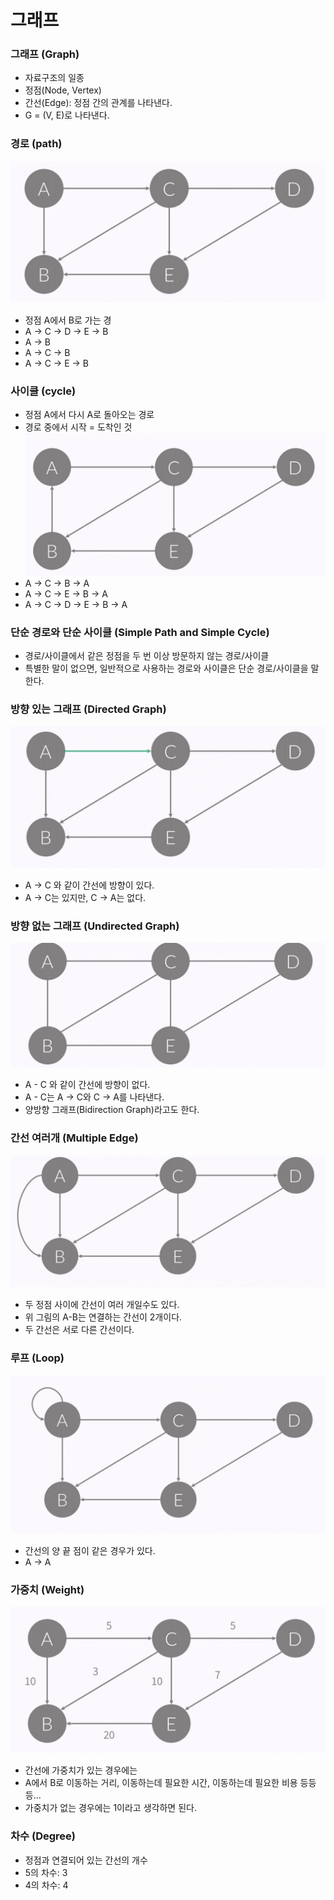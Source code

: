 # 그래프


### 그래프 (Graph)

- 자료구조의 일종
- 정점(Node, Vertex)
- 간선(Edge): 정점 간의 관계를 나타낸다.
- G = (V, E)로 나타낸다.


### 경로 (path)

![경로](../image/경로.png)
- 정점 A에서 B로 가는 경
- A -> C -> D -> E -> B
- A -> B
- A -> C -> B
- A -> C -> E -> B


### 사이클 (cycle)

- 정점 A에서 다시 A로 돌아오는 경로 
- 경로 중에서 시작 = 도착인 것
![사이클](../image/사이클.png)
- A -> C -> B -> A
- A -> C -> E -> B -> A
- A -> C -> D -> E -> B -> A


### 단순 경로와 단순 사이클 (Simple Path and Simple Cycle)

- 경로/사이클에서 같은 정점을 두 번 이상 방문하지 않는 경로/사이클
- 특별한 말이 없으면, 일반적으로 사용하는 경로와 사이클은 단순 경로/사이클을 말한다.


### 방향 있는 그래프 (Directed Graph)

![그래프1](../image/그래프1.png)
- A -> C 와 같이 간선에 방향이 있다.
- A -> C는 있지만, C -> A는 없다.


### 방향 없는 그래프 (Undirected Graph)

![그래프2](../image/그래프2.png)
- A - C 와 같이 간선에 방향이 없다.
- A - C는 A -> C와 C -> A를 나타낸다.
- 양방향 그래프(Bidirection Graph)라고도 한다.


### 간선 여러개 (Multiple Edge)

![간선](../image/간선.png)
- 두 정점 사이에 간선이 여러 개일수도 있다.
- 위 그림의 A-B는 연결하는 간선이 2개이다.
- 두 간선은 서로 다른 간선이다.


### 루프 (Loop)

![루프](../image/루프.png)
- 간선의 양 끝 점이 같은 경우가 있다.
- A -> A


### 가중치 (Weight)

![가중치](../image/가중치.png)
- 간선에 가중치가 있는 경우에는
- A에서 B로 이동하는 거리, 이동하는데 필요한 시간, 이동하는데 필요한 비용 등등등...
- 가중치가 없는 경우에는 1이라고 생각하면 된다. 


### 차수 (Degree)

- 정점과 연결되어 있는 간선의 개수
- 5의 차수: 3
- 4의 차수: 4


